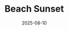 ---
title: "Beach Sunset"
date: "2025-08-10"
description: "Last light of day painting the sand golden orange"
image: /images/raw/DSCF3391.jpg
captionText: "Wineglass Bay"
---